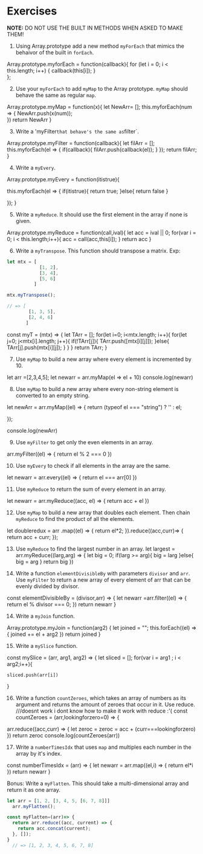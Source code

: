 # Exercises

__NOTE:__ DO NOT USE THE BUILT IN METHODS WHEN ASKED TO MAKE THEM!

1. Using Array.prototype add a new method `myForEach` that mimics the behaivor of the built in `forEach`.

Array.prototype.myforEach = function(callback){
  for (let i = 0; i < this.length; i++) {
   callback(this[i]);
 }    
};

2. Use your `myForEach` to add `myMap` to the Array prototype. `myMap` should behave the same as regular `map`.

Array.prototype.myMap = function(x){
  let NewArr= [];
  this.myforEach(num => {
    NewArr.push(x(num));    
  })
  return NewArr
}

3. Write a 'myFilter` that behave's the same as `filter`.

Array.prototype.myFilter = function(callback){
  let filArr = [];
  this.myforEach(el => {
    if(callback){
      filArr.push(callback(el));
    }
  });
  return filArr;
}



4. Write a `myEvery`.

Array.prototype.myEvery = function(itistrue){

  this.myforEach(el => {
    if(itistrue){
      return true;
    }else{
      return false
    }

  });
}

5. Write a `myReduce`. It should use the first element in the array if none is given.

Array.prototype.myReduce = function(call,ival){
  let acc = ival || 0;
  for(var i = 0; i < this.length;i++){
    acc = call(acc,this[i]);
  }
  return acc
}

6. Write a `myTranspose`. This function should transpose a matrix. Exp:
```js
let mtx = [
            [1, 2],
            [3, 4],
            [5, 6]
          ]

mtx.myTranspose();

// => [
        [1, 3, 5],
        [2, 4, 6]
       ]
```
const myT = (mtx) => {
  let TArr = [];
  for(let i=0; i<mtx.length; i++){
    for(let j=0; j<mtx[i].length; j++){
      if(!TArr[j]){
        TArr.push([mtx[i][j]]);
      }else{
        TArr[j].push(mtx[i][j]);
      }
    }
  }
  return TArr;
}




7. Use `myMap` to build a new array where every element is incremented by 10.

let arr =[2,3,4,5];
let newarr = arr.myMap(el => el + 10)
console.log(newarr)


8. Use `myMap` to build a new array where every non-string element is converted to an empty string.

let newArr = arr.myMap((el) => {
 return (typeof el === "string") ? '' : el;

});


console.log(newArr)


9. Use `myFilter` to get only the even elements in an array.


arr.myFilter((el) => {
  return el % 2 === 0
  })



10. Use `myEvery` to check if all elements in the array are the same.


let newarr = arr.every((el) => {
  return  el === arr[0]
  })


11. Use `myReduce` to return the sum of every element in an array.

let newarr = arr.myReduce((acc, el) => {
  return acc + el
  })


12. Use `myMap` to build a new array that doubles each element. Then chain `myReduce` to find the product of all the elements.


  let doubleredux = arr
    .map((el) => {
      return el*2;
    }).reduce((acc,curr)=> {
      return acc + curr;
    });


13. Use `myReduce` to find the largest number in an array.
let largest = arr.myReduce((larg,arg) => {
  let big = 0;
  if(larg >= arg){
    big = larg
  }else{
    big = arg
  }
  return big
  })

14. Write a function `elementDivisibleBy` with parameters `divisor` and `arr`.
Use `myFilter` to return a new array of every element of arr that can be evenly divided by divisor.

const elementDivisibleBy = (divisor,arr) => {
  let newarr =arr.filter((el) => {
    return el % divisor === 0;
    })
    return newarr
}

14. Write a `myJoin` function.

Array.prototype.myJoin = function(arg2) {
  let joined = "";
  this.forEach((el) => {
    joined += el + arg2
  })
  return joined
}

15. Write a `mySlice` function.

const mySlice = (arr, arg1, arg2) => {
  let sliced = [];
  for(var i = arg1 ; i < arg2;i++){

    sliced.push(arr[i])
}

16. Write a function `countZeroes`, which takes an array of numbers as its argument and returns the amount of zeroes that occur in it.
Use reduce.
///doesnt work i dont know how to make it work with reduce :'(
const countZeroes = (arr,lookingforzero=0) => {

  arr.reduce((acc,curr) => {
  let zeroc =  zeroc = acc + (curr===lookingforzero)
  })
  return zeroc
console.log(countZeroes(arr))

17. Write a `numberTimesIdx` that uses `map` and multiples each number in the array by it's index.

const numberTimesIdx = (arr) => {
  let newarr = arr.map((el,i) => {
    return el*i
    })
return newarr
}

Bonus: Write a `myFlatten`. This should take a multi-dimensional array and return it as one array.
```js
let arr = [1, 2, [3, 4, 5, [6, 7, 8]]]
  arr.myFlatten();

const myFlatten=(arr)=> {
  return arr.reduce((acc, current) => {
    return acc.concat(current);
  }, []);
}
  // => [1, 2, 3, 4, 5, 6, 7, 8]
```
